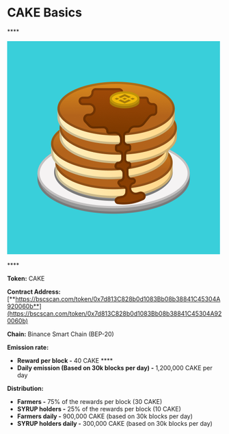 # CAKE Basics

\*\*\*\*

![](../.gitbook/assets/group-501.png)

\*\*\*\*

**Token:** CAKE

**Contract Address:** [**https://bscscan.com/token/0x7d813C828b0d1083Bb08b38841C45304A920060b**](https://bscscan.com/token/0x7d813C828b0d1083Bb08b38841C45304A920060b)

**Chain:** Binance Smart Chain \(BEP-20\)

**Emission rate:** 

* **Reward per block -**  40 CAKE                                                                                                       ****
* **Daily emission \(Based on 30k blocks per day\) -**  1,200,000 CAKE per day

**Distribution:**

* **Farmers -** 75% of the rewards per block \(30 CAKE\)
* **SYRUP holders -** 25% of the rewards per block \(10 CAKE\)
* **Farmers daily -** 900,000 CAKE \(based on 30k blocks per day\)
* **SYRUP holders daily -** 300,000 CAKE \(based on 30k blocks per day\)

